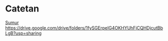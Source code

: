 # Catetan
[Sumur](htps://www.hostinger.co.id/tutorial/perbedaan-inline-css-external-css-dan-internal-css)
https://drive.google.com/drive/folders/1fySGErpeIG4OKHYUhFjCQHDjcutBbLgB?usp=sharing
